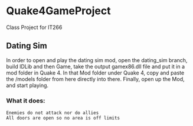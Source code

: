 # Quake4GameProject <br />
Class Project for IT266 <br />
## Dating Sim <br />
In order to open and play the dating sim mod, open the dating_sim branch, build IDLib and then Game, take the output gamex86.dll file and put it in a mod folder in Quake 4.
In that Mod folder under Quake 4, copy and paste the /models folder from here directly into there.
Finally, open up the Mod, and start playing. <br />
  ### What it does: <br />
    Enemies do not attack nor do allies
    All doors are open so no area is off limits
